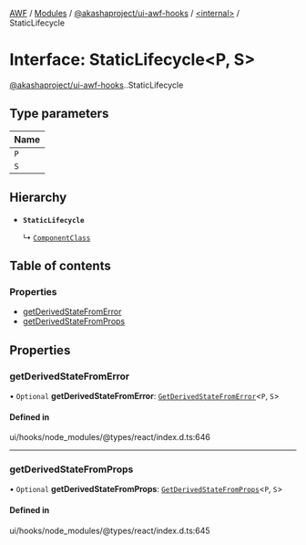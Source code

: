[AWF](../README.md) / [Modules](../modules.md) / [@akashaproject/ui-awf-hooks](../modules/akashaproject_ui_awf_hooks.md) / [<internal\>](../modules/akashaproject_ui_awf_hooks._internal_.md) / StaticLifecycle

# Interface: StaticLifecycle<P, S\>

[@akashaproject/ui-awf-hooks](../modules/akashaproject_ui_awf_hooks.md).[<internal>](../modules/akashaproject_ui_awf_hooks._internal_.md).StaticLifecycle

## Type parameters

| Name |
| :------ |
| `P` |
| `S` |

## Hierarchy

- **`StaticLifecycle`**

  ↳ [`ComponentClass`](akashaproject_ui_awf_hooks._internal_.ComponentClass.md)

## Table of contents

### Properties

- [getDerivedStateFromError](akashaproject_ui_awf_hooks._internal_.StaticLifecycle.md#getderivedstatefromerror)
- [getDerivedStateFromProps](akashaproject_ui_awf_hooks._internal_.StaticLifecycle.md#getderivedstatefromprops)

## Properties

### getDerivedStateFromError

• `Optional` **getDerivedStateFromError**: [`GetDerivedStateFromError`](../modules/akashaproject_ui_awf_hooks._internal_.md#getderivedstatefromerror)<`P`, `S`\>

#### Defined in

ui/hooks/node_modules/@types/react/index.d.ts:646

___

### getDerivedStateFromProps

• `Optional` **getDerivedStateFromProps**: [`GetDerivedStateFromProps`](../modules/akashaproject_ui_awf_hooks._internal_.md#getderivedstatefromprops)<`P`, `S`\>

#### Defined in

ui/hooks/node_modules/@types/react/index.d.ts:645
